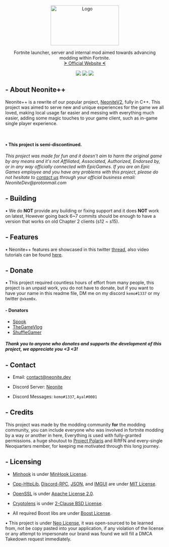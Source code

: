 <!-- PROJECT LOGO -->
<br />
<p align="center">
  <a href="https://github.com/NeoniteDev/NeonitePP">
    <img src="https://neonitepp.herokuapp.com/images/neonite.png" alt="Logo" width="216" height="127">
  </a>

  <p align="center">
    Fortnite launcher, server and internal mod aimed towards advancing modding within Fortnite.
	<br />
	<a href="https://neonitedev.github.io/?source=NeonitePP">ᗒ Official Website ᗕ</a>
  </p>

  <p align="center">
  <img src="https://img.shields.io/github/languages/top/NeoniteDev/NeonitePP"></img>
  <img src="https://img.shields.io/github/stars/NeoniteDev/NeonitePP"></img>
  <img src="https://img.shields.io/badge/supported%20fortnite%20clients-ch2%5E-purple"></img>
  </p>
</p>

<!-- ABOUT NEONITE++ -->
## - About Neonite++

Neonite++ is a rewrite of our popular project, [NeoniteV2](https://github.com/NeoniteDev/neonitev2), fully in C++. This project was aimed to serve new and unique experiences for the game we all loved, making local usage far easier and messing with everything much easier, adding some magic touches to your game client, such as in-game single player experience. 

<br>

#### • This project is semi-discontinued.

_This project was made for fun and it doesn't aim to harm the original game by any means and it's not Affiliated, Associated, Authorized, Endorsed by, or in any way officially connected with EpicGames. If you are an Epic Games employee and you have any problems with this project, please do not hesitate to [contact us](#contact) through your official business email: NeoniteDev@protonmail.com_

<!-- BUILDING -->
## - Building
• We do **NOT** provide any building or fixing support and it does **NOT** work on latest, However going back 6~7 commits should be enough to have a version that works on old Chapter 2 clients (s12 ~ s15).


<!-- FEATURES -->
## - Features
• Neonite++ features are showcased in this twitter [thread](https://twitter.com/Neonitedev/status/1368926282189316096), also video tutorials can be found [here](https://neonitedev.github.io/tutorials.html).

<!-- DONATING -->
## - Donate

• This project required countless hours of effort from many people, this project is an unpaid work, you do not have to donate, but if you want to have your name in this readme file, DM me on my discord `kemo#1337` or my twitter `@xkem0x`.

#### - Donators

- [Spook](https://www.youtube.com/channel/UCZ-uXTZGSN8lmp-nrXwz7-A)
- [TheGameVlog](https://www.youtube.com/channel/UCdOA0e5GsrOEDszKBnMmuUg)
- [ShuffleGamer](https://www.youtube.com/channel/UCI2hA8WukW-Q90aabtm3Hbw) 

##### Thank you to anyone who donates and supports the development of this project, we appreciate you <3 <3!

<!-- CONTACT -->
##  - Contact

- Email: <a href="mailto:contact@neonite.dev">contact@neonite.dev</a>

- Discord Server: [Neonite](https://dsc.gg/neonite)

- Discord Messages: `kemo#1337`, `Ayal#0001 `


<!-- CREDITS -->
## - Credits

This project was made by the modding community **for** the modding community, you can include everyone who was involved in fortnite modding by a way or another in here, Everything is used with fully-granted permissions. a huge shoutout to [Project Polaris](https://github.com/PolarisV2/Polaris) and RiftFN and every-single Neoquarters member, for keeping me motivated through this long journey.


<!-- Licensing -->
## - Licensing
- [Minhook](https://github.com/TsudaKageyu/minhook) is under [MinHook License](https://github.com/TsudaKageyu/minhook/blob/master/LICENSE.txt).

- [Cpp-HttpLib](https://github.com/yhirose/cpp-httplib), [Discord-RPC](https://github.com/discord/discord-rpc/), [JSON](https://github.com/nlohmann/json), and [IMGUI](https://github.com/ocornut/imgui) are under [MIT License](https://opensource.org/licenses/MIT).

- [OpenSSL](https://github.com/openssl/openssl/) is under [Apache License 2.0](https://www.apache.org/licenses/).

- [Cryptolens](https://github.com/Cryptolens/cryptolens-cpp) is under [2-Clause BSD License](https://opensource.org/licenses/BSD-2-Clause).

- All required Boost libs are under [Boost License](https://www.boost.org/users/license.html).

• This project is under [Neo License](https://github.com/NeoniteDev/NeoniteV2/blob/main/LICENSE), it was open-sourced to be learned from, not be copy pasted into your application, if any violation of the license or any attempt to impersonate our brand was found we will fill a DMCA Takedown request immediately.
